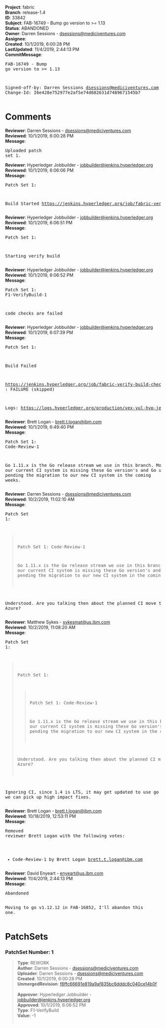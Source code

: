 <strong>Project</strong>: fabric<br><strong>Branch</strong>: release-1.4<br><strong>ID</strong>: 33842<br><strong>Subject</strong>: FAB-16749 - Bump go version to >= 1.13<br><strong>Status</strong>: ABANDONED<br><strong>Owner</strong>: Darren Sessions - dsessions@mediciventures.com<br><strong>Assignee</strong>:<br><strong>Created</strong>: 10/1/2019, 6:00:28 PM<br><strong>LastUpdated</strong>: 11/4/2019, 2:44:13 PM<br><strong>CommitMessage</strong>:<br><pre>FAB-16749 - Bump go version to >= 1.13

Signed-off-by: Darren Sessions <dsessions@mediciventures.com>
Change-Id: I6e428e752977e2af5e74d682631d7489671545b7
</pre><h1>Comments</h1><strong>Reviewer</strong>: Darren Sessions - dsessions@mediciventures.com<br><strong>Reviewed</strong>: 10/1/2019, 6:00:28 PM<br><strong>Message</strong>: <pre>Uploaded patch set 1.</pre><strong>Reviewer</strong>: Hyperledger Jobbuilder - jobbuilder@jenkins.hyperledger.org<br><strong>Reviewed</strong>: 10/1/2019, 6:06:06 PM<br><strong>Message</strong>: <pre>Patch Set 1:

Build Started https://jenkins.hyperledger.org/job/fabric-verify-build-checks-x86_64/17672/</pre><strong>Reviewer</strong>: Hyperledger Jobbuilder - jobbuilder@jenkins.hyperledger.org<br><strong>Reviewed</strong>: 10/1/2019, 6:06:51 PM<br><strong>Message</strong>: <pre>Patch Set 1:

Starting verify build</pre><strong>Reviewer</strong>: Hyperledger Jobbuilder - jobbuilder@jenkins.hyperledger.org<br><strong>Reviewed</strong>: 10/1/2019, 6:06:52 PM<br><strong>Message</strong>: <pre>Patch Set 1: F1-VerifyBuild-1

code checks are failed</pre><strong>Reviewer</strong>: Hyperledger Jobbuilder - jobbuilder@jenkins.hyperledger.org<br><strong>Reviewed</strong>: 10/1/2019, 6:07:39 PM<br><strong>Message</strong>: <pre>Patch Set 1:

Build Failed 

https://jenkins.hyperledger.org/job/fabric-verify-build-checks-x86_64/17672/ : FAILURE (skipped)

Logs: https://logs.hyperledger.org/production/vex-yul-hyp-jenkins-3/fabric-verify-build-checks-x86_64/17672</pre><strong>Reviewer</strong>: Brett Logan - brett.t.logan@ibm.com<br><strong>Reviewed</strong>: 10/1/2019, 6:49:40 PM<br><strong>Message</strong>: <pre>Patch Set 1: Code-Review-1

Go 1.11.x is the Go release stream we use in this branch. Moreover our current CI system is missing these Go version's and Go upgrades are pending the migration to our new CI system in the coming weeks.</pre><strong>Reviewer</strong>: Darren Sessions - dsessions@mediciventures.com<br><strong>Reviewed</strong>: 10/2/2019, 11:02:10 AM<br><strong>Message</strong>: <pre>Patch Set 1:

> Patch Set 1: Code-Review-1
> 
> Go 1.11.x is the Go release stream we use in this branch. Moreover our current CI system is missing these Go version's and Go upgrades are pending the migration to our new CI system in the coming weeks.

Understood. Are you talking then about the planned CI move to Azure?</pre><strong>Reviewer</strong>: Matthew Sykes - sykesmat@us.ibm.com<br><strong>Reviewed</strong>: 10/2/2019, 11:08:20 AM<br><strong>Message</strong>: <pre>Patch Set 1:

> Patch Set 1:
> 
> > Patch Set 1: Code-Review-1
> > 
> > Go 1.11.x is the Go release stream we use in this branch. Moreover our current CI system is missing these Go version's and Go upgrades are pending the migration to our new CI system in the coming weeks.
> 
> Understood. Are you talking then about the planned CI move to Azure?

Ignoring CI, since 1.4 is LTS, it may get updated to use go 1.12 so we can pick up high impact fixes.</pre><strong>Reviewer</strong>: Brett Logan - brett.t.logan@ibm.com<br><strong>Reviewed</strong>: 10/18/2019, 12:53:11 PM<br><strong>Message</strong>: <pre>Removed reviewer Brett Logan with the following votes:

* Code-Review-1 by Brett Logan <brett.t.logan@ibm.com>
</pre><strong>Reviewer</strong>: David Enyeart - enyeart@us.ibm.com<br><strong>Reviewed</strong>: 11/4/2019, 2:44:13 PM<br><strong>Message</strong>: <pre>Abandoned

Moving to go v1.12.12 in FAB-16852, I'll abandon this one.</pre><h1>PatchSets</h1><h3>PatchSet Number: 1</h3><blockquote><strong>Type</strong>: REWORK<br><strong>Author</strong>: Darren Sessions - dsessions@mediciventures.com<br><strong>Uploader</strong>: Darren Sessions - dsessions@mediciventures.com<br><strong>Created</strong>: 10/1/2019, 6:00:28 PM<br><strong>UnmergedRevision</strong>: [f6ffc66691e819a9af835bc6dddc8c040ce14b0f](https://github.com/hyperledger-gerrit-archive/fabric/commit/f6ffc66691e819a9af835bc6dddc8c040ce14b0f)<br><br><strong>Approver</strong>: Hyperledger Jobbuilder - jobbuilder@jenkins.hyperledger.org<br><strong>Approved</strong>: 10/1/2019, 6:06:52 PM<br><strong>Type</strong>: F1-VerifyBuild<br><strong>Value</strong>: -1<br><br></blockquote>